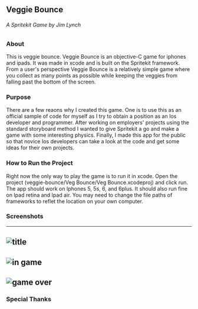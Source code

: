 ## Veggie Bounce 
###### A Spritekit Game by Jim Lynch

### About
This is veggie bounce. Veggie Bounce is an objective-C game for iphones and ipads. It was made in xcode and is built on the Spritekit framework. From a user's perspective Veggie Bounce is a relatively simple game where you collect as many points as possible while keeping the veggies from falling past the bottom of the screen. 

### Purpose
There are a few reaons why I created this game. One is to use this as an official sample of code for myself as I try to obtain a position as an Ios developer and programmer. After working on employers' projects using the standard storyboard method I wanted to give Spritekit a go and make a game with some interesting physics. Finally, I made this app for the public so that novice Ios developers can take a look at the code and get some ideas for their own projects.  

### How to Run the Project
Right now the only way to play the game is to run it in xcode. Open the project (veggie-bounce/Veg Bounce/Veg Bounce.xcodeproj) and click run. The app should work on Iphones 5, 5s, 6, and 6plus. It should also run fine on Ipad retina and Ipad air. You may need to change the file paths of frameworks to reflet the location on your own computer. 

### Screenshots
---
![title](https://github.com/JimTheMan/veggie-bounce/blob/master/Veg%20Bounce/raw-artwork/screenshots/vb-screenshot-title.png)
---
![in game](https://github.com/JimTheMan/veggie-bounce/blob/master/Veg%20Bounce/raw-artwork/screenshots/vb-screenshot-in-game.png)
---
![game over](https://github.com/JimTheMan/veggie-bounce/blob/master/Veg%20Bounce/raw-artwork/screenshots/vb-screenshot-gameover.png)
---

### Special Thanks


